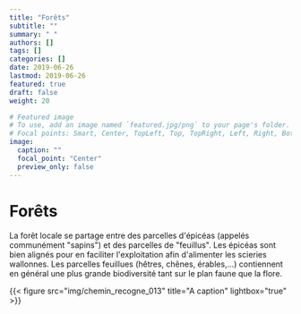 ```yaml
---
title: "Forêts"
subtitle: ""
summary: " "
authors: []
tags: []
categories: []
date: 2019-06-26
lastmod: 2019-06-26
featured: true
draft: false
weight: 20

# Featured image
# To use, add an image named `featured.jpg/png` to your page's folder.
# Focal points: Smart, Center, TopLeft, Top, TopRight, Left, Right, BottomLeft, Bottom, BottomRight.
image:
  caption: ""
  focal_point: "Center"
  preview_only: false
---
```


# Forêts

La forêt locale se partage entre des parcelles d'épicéas (appelés communément "sapins") et des parcelles de "feuillus". Les épicéas sont bien alignés pour en faciliter l'exploitation afin d'alimenter les scieries wallonnes.
Les parcelles feuillues (hêtres, chênes, érables,...) contiennent en général une plus grande biodiversité tant sur le plan faune que la flore.

{{< figure src="img/chemin_recogne_013" title="A caption" lightbox="true" >}}
